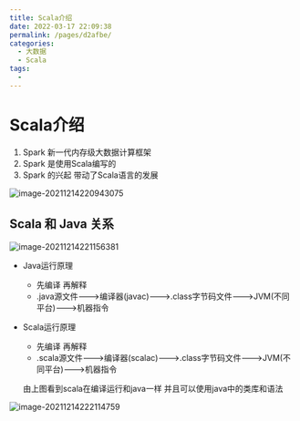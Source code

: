 ```yaml
---
title: Scala介绍
date: 2022-03-17 22:09:38
permalink: /pages/d2afbe/
categories:
  - 大数据
  - Scala
tags:
  - 
---
```

# Scala介绍

1. Spark 新一代内存级大数据计算框架
2. Spark 是使用Scala编写的
3. Spark 的兴起 带动了Scala语言的发展

![image-20211214220943075](https://gitee.com/Iekrwh/md-images/raw/master/images/image-20211214220943075.png)

## Scala 和 Java 关系

![image-20211214221156381](https://gitee.com/Iekrwh/md-images/raw/master/images/image-20211214221156381.png)

- Java运行原理

  - 先编译 再解释
  - .java源文件--->编译器(javac)--->.class字节码文件--->JVM(不同平台)--->机器指令

- Scala运行原理

  - 先编译 再解释
  - .scala源文件--->编译器(scalac)--->.class字节码文件--->JVM(不同平台)--->机器指令

  由上图看到scala在编译运行和java一样 并且可以使用java中的类库和语法

![image-20211214222114759](https://gitee.com/Iekrwh/md-images/raw/master/images/image-20211214222114759.png)

